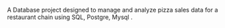 A Database project designed to manage and analyze pizza sales data for a restaurant chain using SQL, Postgre, Mysql .
